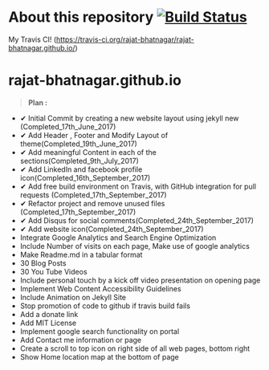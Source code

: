 # About this repository [![Build Status](https://travis-ci.org/rajat-bhatnagar/rajat-bhatnagar.github.io.svg?branch=master)](https://travis-ci.org/rajat-bhatnagar/rajat-bhatnagar.github.io)

My Travis CI! (<https://travis-ci.org/rajat-bhatnagar/rajat-bhatnagar.github.io/>)

# rajat-bhatnagar.github.io
> **Plan :**
 -  ✔︎ Initial Commit by creating a new website layout using jekyll new (Completed_17th_June_2017)
 -  ✔︎ Add Header , Footer and Modify Layout of theme(Completed_19th_June_2017)
 -  ✔︎ Add meaningful Content in each of the sections(Completed_9th_July_2017)
 -  ✔︎ Add LinkedIn and facebook profile icon(Completed_16th_September_2017)
 -  ✔︎ Add free build environment on Travis, with GitHub integration for pull requests (Completed_17th_September_2017)
 -  ✔︎ Refactor project and remove unused files (Completed_17th_September_2017)
 -  ✔︎ Add Disqus for social comments(Completed_24th_September_2017)
 -  ✔︎ Add website icon(Completed_24th_September_2017)
 -  Integrate Google Analytics and Search Engine Optimization
 -  Include Number of visits on each page, Make use of google analytics
 -  Make Readme.md in a tabular format
 -  30 Blog Posts
 -  30 You Tube Videos
 -  Include personal touch by a kick off video presentation on opening page
 -  Implement Web Content Accessibility Guidelines
 -  Include Animation on Jekyll Site
 -  Stop promotion of code to github if travis build fails
 -  Add a donate link
 -  Add MIT License
 -  ︎Implement google search functionality on portal
 -  Add Contact me information or page
 -  Create a scroll to top icon on right side of all web pages, bottom right
 -  Show Home location map at the bottom of page